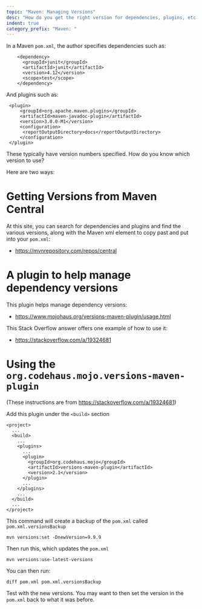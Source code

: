 ```yaml
---
topic: "Maven: Managing Versions"
desc: "How do you get the right version for dependencies, plugins, etc."
indent: true
category_prefix: "Maven: "
---
```


In a Maven `pom.xml`, the author specifies dependencies such as:

```
    <dependency>
      <groupId>junit</groupId>
      <artifactId>junit</artifactId>
      <version>4.12</version>
      <scope>test</scope>
    </dependency>
```

And plugins such as:

```
 <plugin>
	 <groupId>org.apache.maven.plugins</groupId>
	 <artifactId>maven-javadoc-plugin</artifactId>
	 <version>3.0.0-M1</version>
	 <configuration>
	  <reportOutputDirectory>docs</reportOutputDirectory>
	 </configuration>
 </plugin>
```

These typically have version numbers specified.  How do you know which version to use?

Here are two ways:

# Getting Versions from Maven Central

At this site, you can search for dependencies and plugins and find the various versions, along with the Maven xml element to copy past and
put into your `pom.xml`:

* <https://mvnrepository.com/repos/central>

# A plugin to help manage dependency versions

This plugin helps manage dependency versions:

* <https://www.mojohaus.org/versions-maven-plugin/usage.html>

This Stack Overflow answer offers one example of how to use it:

* <https://stackoverflow.com/a/19324681>

# Using the `org.codehaus.mojo.versions-maven-plugin`

(These instructions are from <https://stackoverflow.com/a/19324681>)

Add this plugin under the `<build>` section

```
<project>
  ...
  <build>
    ...
    <plugins>
      ...
      <plugin>
        <groupId>org.codehaus.mojo</groupId>
        <artifactId>versions-maven-plugin</artifactId>
        <version>2.1</version>
      </plugin>
      ...
    </plugins>
    ...
  </build>
  ...
</project>
```

This command will create a backup of the `pom.xml` called `pom.xml.versionsBackup`

```
mvn versions:set -DnewVersion=9.9.9
```

Then run this, which updates the `pom.xml`

```
mvn versions:use-latest-versions
```

You can then run:

```
diff pom.xml pom.xml.versionsBackup
```

Test with the new versions.  You may want to then set the version in the `pom.xml` back to what it was before.
